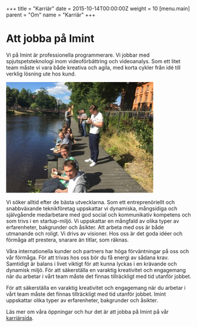 +++
title = "Karriär"
date = 2015-10-14T00:00:00Z
weight = 10
[menu.main]
parent = "Om"
name = "Karriär"
+++
# Att jobba på Imint

Vi på Imint är professionella programmerare. Vi jobbar med spjutspetsteknologi inom videoförbättring och videoanalys. Som ett litet team måste vi vara både kreativa och agila, med korta cykler från idé till verklig lösning ute hos kund.

![bryggan](/om/karriar/bryggan2.jpg)

Vi söker alltid efter de bästa utvecklarna. Som ett entreprenöriellt och snabbväxande teknikföretag uppskattar vi dynamiska, mångsidiga och självgående medarbetare med god social och kommunikativ kompetens och som trivs i en startup-miljö. Vi uppskattar en mångfald av olika typer av erfarenheter, bakgrunder och åsikter. Att arbeta med oss är både utmanande och roligt. Vi drivs av visioner. Hos oss är det goda idéer och förmåga att prestera, snarare än titlar, som räknas.

Våra internationella kunder och partners har höga förväntningar på oss och vår förmåga. För att trivas hos oss bör du få energi av sådana krav. Samtidigt är balans i livet viktigt för att kunna lyckas i en krävande och dynamisk miljö. För att säkerställa en varaktig kreativitet och engagemang när du arbetar i vårt team måste det finnas tillräckligt med tid utanför jobbet.

För att säkerställa en varaktig kreativitet och engagemang när du arbetar i vårt team måste det finnas tillräckligt med tid utanför jobbet. Imint uppskattar olika typer av erfarenheter, bakgrunder och åsikter.

Läs mer om våra öppningar och hur det är att jobba på Imint på vår [karriärsida](http://vidhance.com/career).
